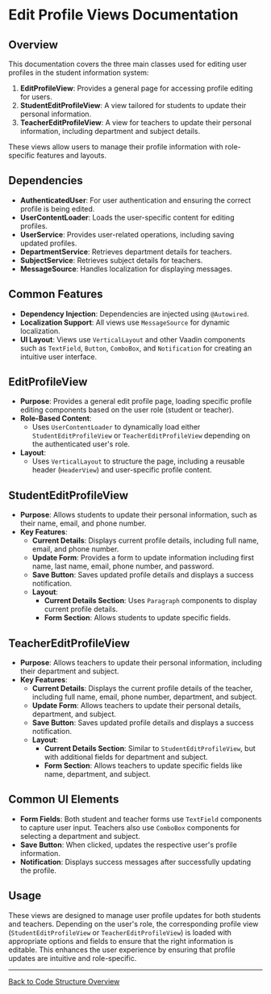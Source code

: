 # Edit Profile Views Documentation

## Overview

This documentation covers the three main classes used for editing user profiles in the student information system:

1. **EditProfileView**: Provides a general page for accessing profile editing for users.
2. **StudentEditProfileView**: A view tailored for students to update their personal information.
3. **TeacherEditProfileView**: A view for teachers to update their personal information, including department and subject details.

These views allow users to manage their profile information with role-specific features and layouts.

## Dependencies

- **AuthenticatedUser**: For user authentication and ensuring the correct profile is being edited.
- **UserContentLoader**: Loads the user-specific content for editing profiles.
- **UserService**: Provides user-related operations, including saving updated profiles.
- **DepartmentService**: Retrieves department details for teachers.
- **SubjectService**: Retrieves subject details for teachers.
- **MessageSource**: Handles localization for displaying messages.

## Common Features

- **Dependency Injection**: Dependencies are injected using `@Autowired`.
- **Localization Support**: All views use `MessageSource` for dynamic localization.
- **UI Layout**: Views use `VerticalLayout` and other Vaadin components such as `TextField`, `Button`, `ComboBox`, and `Notification` for creating an intuitive user interface.

## EditProfileView

- **Purpose**: Provides a general edit profile page, loading specific profile editing components based on the user role (student or teacher).
- **Role-Based Content**:
    - Uses `UserContentLoader` to dynamically load either `StudentEditProfileView` or `TeacherEditProfileView` depending on the authenticated user's role.
- **Layout**:
    - Uses `VerticalLayout` to structure the page, including a reusable header (`HeaderView`) and user-specific profile content.

## StudentEditProfileView

- **Purpose**: Allows students to update their personal information, such as their name, email, and phone number.
- **Key Features**:
    - **Current Details**: Displays current profile details, including full name, email, and phone number.
    - **Update Form**: Provides a form to update information including first name, last name, email, phone number, and password.
    - **Save Button**: Saves updated profile details and displays a success notification.
    - **Layout**:
        - **Current Details Section**: Uses `Paragraph` components to display current profile details.
        - **Form Section**: Allows students to update specific fields.

## TeacherEditProfileView

- **Purpose**: Allows teachers to update their personal information, including their department and subject.
- **Key Features**:
    - **Current Details**: Displays the current profile details of the teacher, including full name, email, phone number, department, and subject.
    - **Update Form**: Allows teachers to update their personal details, department, and subject.
    - **Save Button**: Saves updated profile details and displays a success notification.
    - **Layout**:
        - **Current Details Section**: Similar to `StudentEditProfileView`, but with additional fields for department and subject.
        - **Form Section**: Allows teachers to update specific fields like name, department, and subject.

## Common UI Elements

- **Form Fields**: Both student and teacher forms use `TextField` components to capture user input. Teachers also use `ComboBox` components for selecting a department and subject.
- **Save Button**: When clicked, updates the respective user's profile information.
- **Notification**: Displays success messages after successfully updating the profile.

## Usage

These views are designed to manage user profile updates for both students and teachers. Depending on the user's role, the corresponding profile view (`StudentEditProfileView` or `TeacherEditProfileView`) is loaded with appropriate options and fields to ensure that the right information is editable. This enhances the user experience by ensuring that profile updates are intuitive and role-specific.

---

[Back to Code Structure Overview](../../../code-structure/code-structure.md)